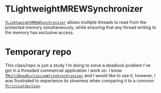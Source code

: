 # TLightweightMREWSynchronizer

[`TLightweightMREWSynchronizer`](https://github.com/silvioprog/TLightweightMREWSynchronizer/blob/master/Source/LightweightMREWSynchronizer.pas) allows multiple threads to read from the protected memory simultaneously, while ensuring that any thread writing to the memory has exclusive access.

# Temporary repo

This class/repo is just a study I'm doing to solve a deadlock problem I've got in a threaded commercial application I work on. I know [`TMultiReadExclusiveWriteSynchronizer`](http://docwiki.embarcadero.com/Libraries/Rio/en/System.SysUtils.TMultiReadExclusiveWriteSynchronizer) and I would like to use it, however, I was frustrated to experience its slowness when comparing it to a common [`TCriticalSection`](http://docwiki.embarcadero.com/Libraries/Rio/en/System.SyncObjs.TCriticalSection).
